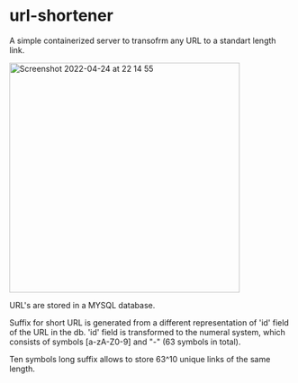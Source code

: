 # url-shortener

A simple containerized server to transofrm any URL to a standart length link.

<img width="409" alt="Screenshot 2022-04-24 at 22 14 55" src="https://user-images.githubusercontent.com/32015630/164992737-a5ebc5fb-3180-4cf2-a451-6aaafa713c1a.png">

URL's are stored in a MYSQL database.

Suffix for short URL is generated from a different representation of 'id' field of the URL in the db. 'id' field is transformed to the numeral system,
which consists of symbols [a-zA-Z0-9] and "-" (63 symbols in total).

Ten symbols long suffix allows to store 63^10 unique links of the same length.
